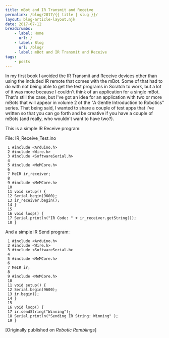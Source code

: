 ```yaml
---
title: mBot and IR Transmit and Receive
permalink: /blog/2017/{{ title | slug }}/
layout: blog-article-layout.njk
date: 2017-07-12
breadcrumbs:
    - label: Home
      url: /
    - label: Blog
      url: /blog/
    - label: mBot and IR Transmit and Receive
tags:
    - posts
---
```


<!-- Excerpt Start -->
In my first book I avoided the IR Transmit and Receive devices other than using the included IR remote that comes with the mBot. Some of that had to do with not being able to get the test programs in Scratch to work, but a lot of it was more because I couldn't think of an application for a single mBot. That's still the case, but I've got an idea for an application with two or more mBots that will appear in volume 2 of the "A Gentle Introduction to Robotics" series. That being said, I wanted to share a couple of test apps that I've written  so that you can go forth and be creative if you have a couple of mBots (and really, who wouldn't want to have two?).
<!-- Excerpt End -->

This is a simple IR Receive program:

File: IR_Receive_Test.ino

```
 1 #include <Arduino.h>
 2 #include <Wire.h>
 3 #include <SoftwareSerial.h>
 4 
 5 #include <MeMCore.h>
 6 
 7 MeIR ir_receiver;
 8 
 9 #include <MeMCore.h>
 10 
 11 void setup() {
 12 Serial.begin(9600);
 13 ir_receiver.begin();
 14 }
 15 
 16 void loop() {
 17 Serial.println("IR Code: " + ir_receiver.getString());
 18 }
 ```

And a simple IR Send program:

```
 1 #include <Arduino.h>
 2 #include <Wire.h>
 3 #include <SoftwareSerial.h>
 4 
 5 #include <MeMCore.h>
 6 
 7 MeIR ir;
 8 
 9 #include <MeMCore.h>
 10 
 11 void setup() {
 12 Serial.begin(9600);
 13 ir.begin();
 14 }
 15 
 16 void loop() {
 17 ir.sendString("Winning");
 18 Serial.println("Sending IR String: Winning" );
 19 }
 ```

 <div class="center-text">

[Originally published on _Robotic Ramblings_]

</div>